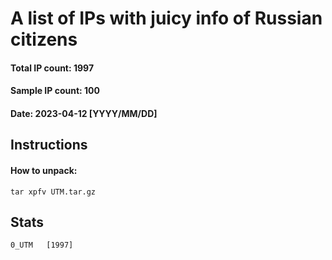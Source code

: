 # A list of IPs with juicy info of Russian citizens
#### Total IP count: 1997
#### Sample IP count: 100
#### Date: 2023-04-12 [YYYY/MM/DD]
## Instructions
#### How to unpack:
```
tar xpfv UTM.tar.gz
```
## Stats
```
0_UTM	[1997]
```

